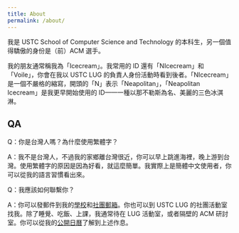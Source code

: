 ```yaml
---
title: About
permalink: /about/
---
```


我是 USTC School of Computer Science and Technology 的本科生，另一個值得驕傲的身份是（前）ACM 選手。

我的朋友通常稱我為「Icecream」。我常用的 ID 還有「NIcecream」和「Voile」，你會在我以 USTC LUG 的負責人身份活動時看到後者。「NIcecream」是一個不嚴格的縮寫，開頭的「N」表示「Neapolitan」，「Neapolitan Icecream」是我更早開始使用的 ID——一種以那不勒斯為名、美麗的三色冰淇淋。

## QA

Q：你是台灣人嗎？為什麼使用繁體字？

A：我不是台灣人，不過我的家鄉離台灣很近，你可以早上跳進海裡，晚上游到台灣。使用繁體字的原因是因為好看，就這麼簡單。我實際上是簡體中文使用者，你可以從我的語言習慣看出來。

Q：我應該如何聯繫你？

A：你可以發郵件到我的[學校](mailto:neopolitan@mail.ustc.edu.cn)和[社團郵箱](mailto:neopolitan@mail.ustc.edu.cn)。你也可以到 USTC LUG 的社團活動室找我。除了睡覺、吃飯、上課，我通常待在 LUG 活動室，或者隔壁的 ACM 研討室。你可以從我的[公開日曆](calendar.nicecream.top)了解到上述作息。
